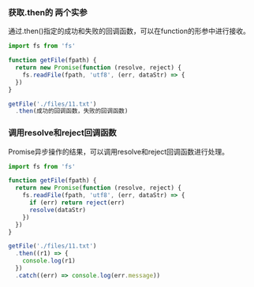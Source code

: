 ### 获取.then的 两个实参
通过.then()指定的成功和失败的回调函数，可以在function的形参中进行接收。
```js
import fs from 'fs'

function getFile(fpath) {
  return new Promise(function (resolve, reject) {
    fs.readFile(fpath, 'utf8', (err, dataStr) => {
  })
}

getFile('./files/11.txt')
  .then(成功的回调函数，失败的回调函数)
```

### 调用resolve和reject回调函数
Promise异步操作的结果，可以调用resolve和reject回调函数进行处理。
```js
import fs from 'fs'

function getFile(fpath) {
  return new Promise(function (resolve, reject) {
    fs.readFile(fpath, 'utf8', (err, dataStr) => {
      if (err) return reject(err)
      resolve(dataStr)
    })
  })
}

getFile('./files/11.txt')
  .then((r1) => {
    console.log(r1)
  })
  .catch((err) => console.log(err.message))
```

